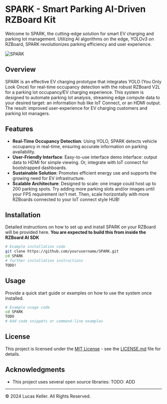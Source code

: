 
# SPARK - Smart Parking AI-Driven RZBoard Kit

Welcome to SPARK, the cutting-edge solution for smart EV charging and parking lot management. Utilizing AI algorithms on the edge, YOLOv3 on RZBoard, SPARK revolutionizes parking efficiency and user experience.

![SPARK](https://github.com/ljkeller/SPARK/assets/44109284/7083da41-0c51-46cc-8a47-4ca51f296b0a)


## Overview

SPARK is an effective EV charging prototype that integrates YOLO (You Only Look Once) for real-time occupancy detection with the robust RZBoard V2L for a parking lot occupancy/EV charging experience. This system is designed to automate parking lot analysis, streaming edge compute data to your desired target: an information hub like IoT Connect, or an HDMI output. The result: improved user-experience for EV charging customers and parking lot managers.

## Features

- **Real-Time Occupancy Detection**: Using YOLO, SPARK detects vehicle occupancy in real-time, ensuring accurate information on parking availability.
- **User-Friendly Interface**: Easy-to-use interface demo interface: output data to HDMI for simple viewing. Or, integrate with IoT connect for bootstrapped dashboards.
- **Sustainable Solution**: Promotes efficient energy use and supports the growing need for EV infrastructure.
- **Scalable Architecture**: Designed to scale: one image could host up to 200 parking spots. Try adding more parking slots and/or images until your FPS requirement isn't met. Then, scale horizontally with more RZBoards connected to your IoT connect style HUB!

## Installation

Detailed instructions on how to set up and install SPARK on your RZBoard will be provided here. **You are expected to build this from inside the RZBoard AI SDK**

```bash
# Example installation code
git clone https://github.com/yourusername/SPARK.git
cd SPARK
# further installation instructions
TODO!
```

## Usage

Provide a quick start guide or examples on how to use the system once installed.

```bash
# Example usage code
cd SPARK
TODO
# Add code snippets or command-line examples
```

## License

This project is licensed under the [MIT License](LICENSE) - see the [LICENSE.md](LICENSE.md) file for details.

## Acknowledgments

- This project uses several open source libraries:
TODO: ADD
---

© 2024 Lucas Keller. All Rights Reserved.
